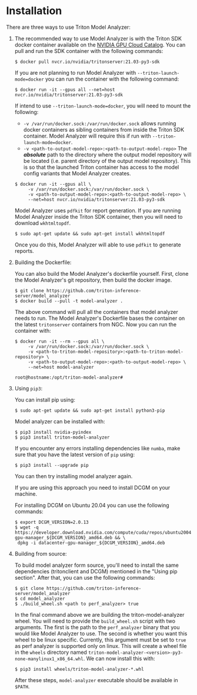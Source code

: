 <!--
Copyright (c) 2020-2021, NVIDIA CORPORATION. All rights reserved.

Licensed under the Apache License, Version 2.0 (the "License");
you may not use this file except in compliance with the License.
You may obtain a copy of the License at

    http://www.apache.org/licenses/LICENSE-2.0

Unless required by applicable law or agreed to in writing, software
distributed under the License is distributed on an "AS IS" BASIS,
WITHOUT WARRANTIES OR CONDITIONS OF ANY KIND, either express or implied.
See the License for the specific language governing permissions and
limitations under the License.
-->

# Installation

There are three ways to use Triton Model Analyzer:

1. The recommended way to use Model Analyzer is with the Triton SDK docker container
   available on the [NVIDIA GPU Cloud Catalog](https://ngc.nvidia.com/catalog/containers/nvidia:tritonserver). You can pull and run the SDK container with the following commands:

   ```
   $ docker pull nvcr.io/nvidia/tritonserver:21.03-py3-sdk
   ```

   If you are not planning to run Model Analyzer with `--triton-launch-mode=docker` you can run the container with the following command:

   ```
   $ docker run -it --gpus all --net=host nvcr.io/nvidia/tritonserver:21.03-py3-sdk
   ```

   If intend to use `--triton-launch-mode=docker`, you will need to mount the following: 
      * `-v /var/run/docker.sock:/var/run/docker.sock` allows running docker containers as sibling containers from inside the Triton SDK container. Model Analyzer will require this if run  with `--triton-launch-mode=docker`.
      * `-v <path-to-output-model-repo>:<path-to-output-model-repo>` The ***absolute*** path to the directory where the output model repository will be located (i.e. parent directory of the output model repository). This is so that the launched Triton container has access to the model config variants that Model Analyzer creates.
   
   ```
   $ docker run -it --gpus all \
        -v /var/run/docker.sock:/var/run/docker.sock \
        -v <path-to-output-model-repo>:<path-to-output-model-repo> \
        --net=host nvcr.io/nvidia/tritonserver:21.03-py3-sdk
   ```
   
   Model Analyzer uses `pdfkit` for report generation. If you are running Model Analyzer inside the Triton SDK container, then you will need to download `wkhtmltopdf`.

   ```
   $ sudo apt-get update && sudo apt-get install wkhtmltopdf
   ```
   
   Once you do this, Model Analyzer will able to use `pdfkit` to generate reports.

2. Building the Dockerfile:

   You can also build the Model Analyzer's dockerfile yourself. First, clone the Model Analyzer's git repository, then build the docker image.

   ```
   $ git clone https://github.com/triton-inference-server/model_analyzer
   $ docker build --pull -t model-analyzer .
   ```

   The above command will pull all the containers that model analyzer needs to run. The Model Analyzer's Dockerfile bases the container on the latest `tritonserver` containers from NGC. Now you can run the container with:

   ```
   $ docker run -it --rm --gpus all \
        -v /var/run/docker.sock:/var/run/docker.sock \
        -v <path-to-triton-model-repository>:<path-to-triton-model-repository> \
        -v <path-to-output-model-repo>:<path-to-output-model-repo> \
        --net=host model-analyzer
   
   root@hostname:/opt/triton-model-analyzer# 
   ```

3. Using `pip3`:

   You can install pip using:
   ```
   $ sudo apt-get update && sudo apt-get install python3-pip
   ```
   
   Model analyzer can be installed with: 
   ```
   $ pip3 install nvidia-pyindex
   $ pip3 install triton-model-analyzer
   ```

   If you encounter any errors installing dependencies like `numba`, make sure that you have the latest version of `pip` using:

   ```
   $ pip3 install --upgrade pip
   ```
   
   You can then try installing model analyzer again.

   If you are using this approach you need to install DCGM on your
   machine.

   For installing DCGM on Ubuntu 20.04 you can use the following commands:
   ```
   $ export DCGM_VERSION=2.0.13
   $ wget -q https://developer.download.nvidia.com/compute/cuda/repos/ubuntu2004/x86_64/datacenter-gpu-manager_${DCGM_VERSION}_amd64.deb && \
    dpkg -i datacenter-gpu-manager_${DCGM_VERSION}_amd64.deb
   ```

4. Building from source:

   To build model analyzer form source, you'll need to install the same dependencies (tritonclient and DCGM) mentioned in the "Using pip section". After that, you can use the following commands:

   ```
   $ git clone https://github.com/triton-inference-server/model_analyzer
   $ cd model_analyzer
   $ ./build_wheel.sh <path to perf_analyzer> true
   ```

   In the final command above we are building the triton-model-analyzer wheel. You will need to provide the `build_wheel.sh` script with two arguments. The first is the path to the `perf_analyzer` binary that you would like Model Analyzer to use. The second is whether you want this wheel to be linux specific. Currently, this argument must be set to `true` as perf analyzer is supported only on linux. This will create a wheel file in the `wheels` directory named `triton-model-analyzer-<version>-py3-none-manylinux1_x86_64.whl`. We can now install this with:

   ```
   $ pip3 install wheels/triton-model-analyzer-*.whl
   ```

   After these steps, `model-analyzer` executable should be available in
   `$PATH`.
